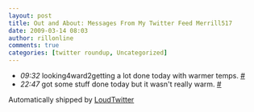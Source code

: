 ```yaml
---
layout: post
title: Out and About: Messages From My Twitter Feed Merrill517
date: 2009-03-14 08:03
author: rillonline
comments: true
categories: [twitter roundup, Uncategorized]
---
```

<ul class="loudtwitter"><li><em>09:32</em> looking4ward2getting a lot done today with warmer temps. <a href="http://twitter.com/merrill517/statuses/1321903412">#</a></li> <li><em>22:47</em> got some stuff done today but it wasn't really warm. <a href="http://twitter.com/merrill517/statuses/1325638873">#</a></li></ul>Automatically shipped by <a href="http://www.loudtwitter.com">LoudTwitter</a>
